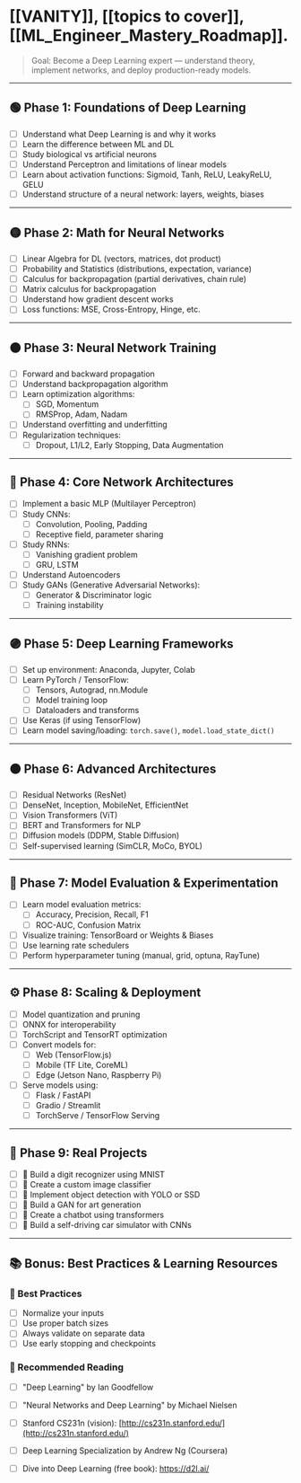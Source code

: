 # [[VANITY]], [[topics to cover]], [[ML_Engineer_Mastery_Roadmap]].

> Goal: Become a Deep Learning expert — understand theory, implement networks, and deploy production-ready models.

---

## 🟢 Phase 1: Foundations of Deep Learning
- [ ] Understand what Deep Learning is and why it works
- [ ] Learn the difference between ML and DL
- [ ] Study biological vs artificial neurons
- [ ] Understand Perceptron and limitations of linear models
- [ ] Learn about activation functions: Sigmoid, Tanh, ReLU, LeakyReLU, GELU
- [ ] Understand structure of a neural network: layers, weights, biases

---

## 🟡 Phase 2: Math for Neural Networks
- [ ] Linear Algebra for DL (vectors, matrices, dot product)
- [ ] Probability and Statistics (distributions, expectation, variance)
- [ ] Calculus for backpropagation (partial derivatives, chain rule)
- [ ] Matrix calculus for backpropagation
- [ ] Understand how gradient descent works
- [ ] Loss functions: MSE, Cross-Entropy, Hinge, etc.

---

## 🟠 Phase 3: Neural Network Training
- [ ] Forward and backward propagation
- [ ] Understand backpropagation algorithm
- [ ] Learn optimization algorithms:
  - [ ] SGD, Momentum
  - [ ] RMSProp, Adam, Nadam
- [ ] Understand overfitting and underfitting
- [ ] Regularization techniques:
  - [ ] Dropout, L1/L2, Early Stopping, Data Augmentation

---

## 🔵 Phase 4: Core Network Architectures
- [ ] Implement a basic MLP (Multilayer Perceptron)
- [ ] Study CNNs:
  - [ ] Convolution, Pooling, Padding
  - [ ] Receptive field, parameter sharing
- [ ] Study RNNs:
  - [ ] Vanishing gradient problem
  - [ ] GRU, LSTM
- [ ] Understand Autoencoders
- [ ] Study GANs (Generative Adversarial Networks):
  - [ ] Generator & Discriminator logic
  - [ ] Training instability

---

## 🟣 Phase 5: Deep Learning Frameworks
- [ ] Set up environment: Anaconda, Jupyter, Colab
- [ ] Learn PyTorch / TensorFlow:
  - [ ] Tensors, Autograd, nn.Module
  - [ ] Model training loop
  - [ ] Dataloaders and transforms
- [ ] Use Keras (if using TensorFlow)
- [ ] Learn model saving/loading: `torch.save()`, `model.load_state_dict()`

---

## 🟤 Phase 6: Advanced Architectures
- [ ] Residual Networks (ResNet)
- [ ] DenseNet, Inception, MobileNet, EfficientNet
- [ ] Vision Transformers (ViT)
- [ ] BERT and Transformers for NLP
- [ ] Diffusion models (DDPM, Stable Diffusion)
- [ ] Self-supervised learning (SimCLR, MoCo, BYOL)

---

## 🧪 Phase 7: Model Evaluation & Experimentation
- [ ] Learn model evaluation metrics:
  - [ ] Accuracy, Precision, Recall, F1
  - [ ] ROC-AUC, Confusion Matrix
- [ ] Visualize training: TensorBoard or Weights & Biases
- [ ] Use learning rate schedulers
- [ ] Perform hyperparameter tuning (manual, grid, optuna, RayTune)

---

## ⚙️ Phase 8: Scaling & Deployment
- [ ] Model quantization and pruning
- [ ] ONNX for interoperability
- [ ] TorchScript and TensorRT optimization
- [ ] Convert models for:
  - [ ] Web (TensorFlow.js)
  - [ ] Mobile (TF Lite, CoreML)
  - [ ] Edge (Jetson Nano, Raspberry Pi)
- [ ] Serve models using:
  - [ ] Flask / FastAPI
  - [ ] Gradio / Streamlit
  - [ ] TorchServe / TensorFlow Serving

---

## 🧩 Phase 9: Real Projects
- [ ] 🧠 Build a digit recognizer using MNIST
- [ ] 📸 Create a custom image classifier
- [ ] 🧹 Implement object detection with YOLO or SSD
- [ ] 🎨 Build a GAN for art generation
- [ ] 💬 Create a chatbot using transformers
- [ ] 🏁 Build a self-driving car simulator with CNNs

---

## 📚 Bonus: Best Practices & Learning Resources
### 🧠 Best Practices
- [ ] Normalize your inputs
- [ ] Use proper batch sizes
- [ ] Always validate on separate data
- [ ] Use early stopping and checkpoints

### 🔗 Recommended Reading
- [ ] "Deep Learning" by Ian Goodfellow
- [ ] "Neural Networks and Deep Learning" by Michael Nielsen
- [ ] Stanford CS231n (vision): [http://cs231n.stanford.edu/](http://cs231n.stanford.edu/)
- [ ] Deep Learning Specialization by Andrew Ng (Coursera)
- [ ] Dive into Deep Learning (free book): https://d2l.ai/

